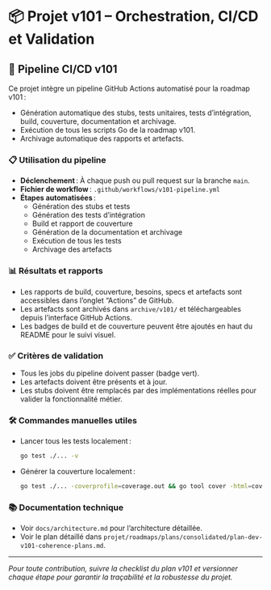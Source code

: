 # 📦 Projet v101 – Orchestration, CI/CD et Validation

## 🚀 Pipeline CI/CD v101

Ce projet intègre un pipeline GitHub Actions automatisé pour la roadmap v101 :

- Génération automatique des stubs, tests unitaires, tests d’intégration, build, couverture, documentation et archivage.
- Exécution de tous les scripts Go de la roadmap v101.
- Archivage automatique des rapports et artefacts.

### 📋 Utilisation du pipeline

- **Déclenchement** : À chaque push ou pull request sur la branche `main`.
- **Fichier de workflow** : `.github/workflows/v101-pipeline.yml`
- **Étapes automatisées** :
  - Génération des stubs et tests
  - Génération des tests d’intégration
  - Build et rapport de couverture
  - Génération de la documentation et archivage
  - Exécution de tous les tests
  - Archivage des artefacts

### 📊 Résultats et rapports

- Les rapports de build, couverture, besoins, specs et artefacts sont accessibles dans l’onglet “Actions” de GitHub.
- Les artefacts sont archivés dans `archive/v101/` et téléchargeables depuis l’interface GitHub Actions.
- Les badges de build et de couverture peuvent être ajoutés en haut du README pour le suivi visuel.

### ✅ Critères de validation

- Tous les jobs du pipeline doivent passer (badge vert).
- Les artefacts doivent être présents et à jour.
- Les stubs doivent être remplacés par des implémentations réelles pour valider la fonctionnalité métier.

### 🛠️ Commandes manuelles utiles

- Lancer tous les tests localement :  
  ```bash
  go test ./... -v
  ```
- Générer la couverture localement :  
  ```bash
  go test ./... -coverprofile=coverage.out && go tool cover -html=coverage.out -o coverage_report.html
  ```

### 📚 Documentation technique

- Voir `docs/architecture.md` pour l’architecture détaillée.
- Voir le plan détaillé dans `projet/roadmaps/plans/consolidated/plan-dev-v101-coherence-plans.md`.

---

*Pour toute contribution, suivre la checklist du plan v101 et versionner chaque étape pour garantir la traçabilité et la robustesse du projet.*
